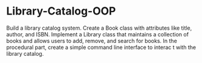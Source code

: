 # Library-Catalog-OOP
Build a library catalog system. Create a Book class with attributes like title, author, and ISBN. Implement a Library class that maintains a collection of books and allows users to add, remove, and search for books. In the procedural part, create a simple command line interface to interac t with the library catalog.
